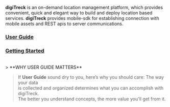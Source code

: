 **digiTreck** is an on-demand location management platform, which provides convenient, quick and elegant way to build and deploy location based services. **digiTreck** provides mobile-sdk for establishing connection with mobile assets and REST apis to server communications.


### [User Guide](https://github.com/digitreck/developer-resources/wiki/User-Guide)<br>
### [Getting Started](https://github.com/digitreck/developer-resources/wiki/Getting-Started)

<br>
> **WHY USER GUIDE MATTERS**

> If **User Guide** sound dry to you, here’s why you should care: The way your data<br>
> is collected and organized determines what you can accomplish with digiTreck.<br>
> The better you understand concepts, the more value you'll get from it.
